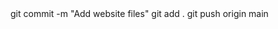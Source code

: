 <link rel="stylesheet" href="css.css">
git commit -m "Add website files"
git add .
git push origin main
